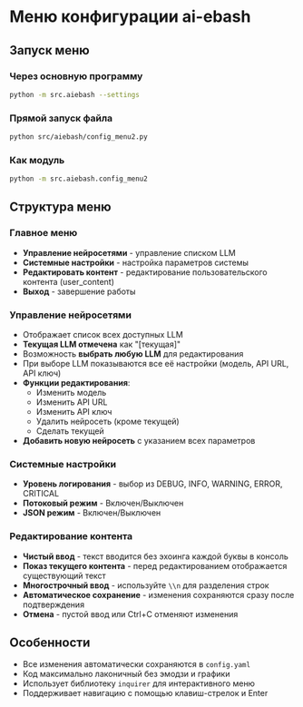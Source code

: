 # Меню конфигурации ai-ebash

## Запуск меню

### Через основную программу
```bash
python -m src.aiebash --settings
```

### Прямой запуск файла
```bash
python src/aiebash/config_menu2.py
```

### Как модуль
```bash
python -m src.aiebash.config_menu2
```

## Структура меню

### Главное меню
- **Управление нейросетями** - управление списком LLM
- **Системные настройки** - настройка параметров системы
- **Редактировать контент** - редактирование пользовательского контента (user_content)
- **Выход** - завершение работы

### Управление нейросетями
- Отображает список всех доступных LLM
- **Текущая LLM отмечена** как "[текущая]"
- Возможность **выбрать любую LLM** для редактирования
- При выборе LLM показываются все её настройки (модель, API URL, API ключ)
- **Функции редактирования**:
  - Изменить модель
  - Изменить API URL
  - Изменить API ключ
  - Удалить нейросеть (кроме текущей)
  - Сделать текущей
- **Добавить новую нейросеть** с указанием всех параметров

### Системные настройки
- **Уровень логирования** - выбор из DEBUG, INFO, WARNING, ERROR, CRITICAL
- **Потоковый режим** - Включен/Выключен
- **JSON режим** - Включен/Выключен

### Редактирование контента
- **Чистый ввод** - текст вводится без эхоинга каждой буквы в консоль
- **Показ текущего контента** - перед редактированием отображается существующий текст
- **Многострочный ввод** - используйте `\\n` для разделения строк
- **Автоматическое сохранение** - изменения сохраняются сразу после подтверждения
- **Отмена** - пустой ввод или Ctrl+C отменяют изменения

## Особенности
- Все изменения автоматически сохраняются в `config.yaml`
- Код максимально лаконичный без эмодзи и графики
- Использует библиотеку `inquirer` для интерактивного меню
- Поддерживает навигацию с помощью клавиш-стрелок и Enter